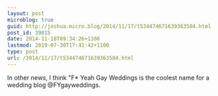 ```yaml
---
layout: post
microblog: true
guid: http://joshua.micro.blog/2014/11/17/t534474671639363584.html
post_id: 39815
date: 2014-11-18T09:34:26+1100
lastmod: 2019-07-30T17:41:42+1100
type: post
url: /2014/11/17/t534474671639363584.html
---
```

In other news, I think "F* Yeah Gay Weddings is the coolest name for a wedding blog @FYgayweddings.
